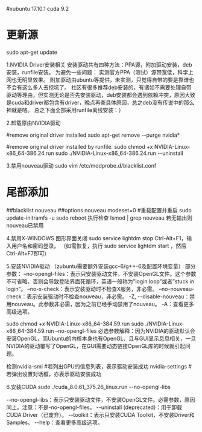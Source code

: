 #xubuntu 17.10.1 cuda 9.2
# 更新源
sudo apt-get update

1.NVIDIA Driver安装相关
	安装驱动共有四种方法：PPA源，附加驱动安装，deb安装，runfile安装。
	为避免一些问题：
		实测官方PPA（测试）源带宽低，科学上网也无明显效果。
		附加驱动由ubuntu等提供，未实测，只觉得自带的要是靠谱也不会有这么多人去挖坑了。
		社区有很多推荐deb安装的，有诸如不需要处理自带驱动等理由，但实测无论是否先安装驱动，deb安装都会遇到依赖冲突，原因大致是cuda和driver都包含有driver，晚点再查具体原因，总之deb没有传说中的那么神就是咯。
	总之下面全部采用runfile离线安装：）

2.卸载原由NVIDIA驱动

#remove original driver installed
sudo apt-get remove --purge nvidia*

#remove original driver installed by runfile:
sudo chmod +x NVIDIA-Linux-x86_64-386.24.run
sudo ./NVIDIA-Linux-x86_64-386.24.run --uninstall

3.禁用nouveau驱动
sudo vim /etc/modprobe.d/blacklist.conf
# 尾部添加
##blacklist nouveau
##options nouveau modeset=0
#重载配置并重启
sudo update-initramfs -u
sudo reboot
执行检查
lsmod | grep nouveau
若无输出则nouveau已禁用

4.禁用X-WINDOWS
图形界面关闭
sudo service lightdm stop
Ctrl-Alt+F1，输入用户名和密码登录。
（如需恢复，执行 sudo service lightdm start ，然后Ctrl-Alt+F7即可）

5.安装NVIDIA驱动
（zubuntu需要额外安装gcc-6/g++-6及配置环境变量）
部分参数：
–no-opengl-files：表示只安装驱动文件，不安装OpenGL文件。这个参数不可省略，否则会导致登陆界面死循环，英语一般称为”login loop”或者”stuck in login”。
–no-x-check：表示安装驱动时不检查X服务，非必需。
–no-nouveau-check：表示安装驱动时不检查nouveau，非必需。
-Z, --disable-nouveau：禁用nouveau。此参数非必需，因为之前已经手动禁用了nouveau。
-A：查看更多高级选项。

sudo chmod +x NVIDIA-Linux-x86_64-384.59.run
sudo ./NVIDIA-Linux-x86_64-384.59.run –no-opengl-files
必选参数解释：因为NVIDIA的驱动默认会安装OpenGL，而Ubuntu的内核本身也有OpenGL、且与GUI显示息息相关，一旦NVIDIA的驱动覆写了OpenGL，在GUI需要动态链接OpenGL库的时候就引起问题。

检测nvidia-smi #若列出GPU的信息列表，表示驱动安装成功
nvidia-settings #若弹出设置对话框，亦表示驱动安装成功

6.安装CUDA
sudo ./cuda_8.0.61_375.26_linux.run --no-opengl-libs

--no-opengl-libs：表示只安装驱动文件，不安装OpenGL文件。必需参数，原因同上。注意：不是-no-opengl-files。
--uninstall (deprecated)：用于卸载CUDA Driver（已废弃）。
--toolkit：表示只安装CUDA Toolkit，不安装Driver和Samples。
--help：查看更多高级选项。

